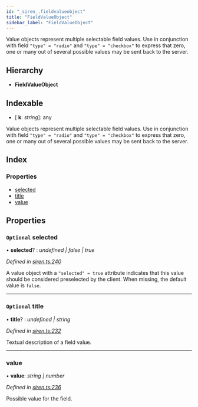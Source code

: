 ```yaml
---
id: "_siren_.fieldvalueobject"
title: "FieldValueObject"
sidebar_label: "FieldValueObject"
---
```


Value objects represent multiple selectable field values. Use in conjunction with field `"type" = "radio"` and `"type" = "checkbox"` to express that zero, one or many out of several possible values may be sent back to the server.

## Hierarchy

* **FieldValueObject**

## Indexable

* \[ **k**: *string*\]: any

Value objects represent multiple selectable field values. Use in conjunction with field `"type" = "radio"` and `"type" = "checkbox"` to express that zero, one or many out of several possible values may be sent back to the server.

## Index

### Properties

* [selected](_siren_.fieldvalueobject.md#optional-selected)
* [title](_siren_.fieldvalueobject.md#optional-title)
* [value](_siren_.fieldvalueobject.md#value)

## Properties

### `Optional` selected

• **selected**? : *undefined | false | true*

*Defined in [siren.ts:240](https://github.com/comit-network/comit-js-sdk/blob/68ef370/src/siren.ts#L240)*

A value object with a `"selected" = true` attribute indicates that this value should be considered preselected by the client. When missing, the default value is `false`.

___

### `Optional` title

• **title**? : *undefined | string*

*Defined in [siren.ts:232](https://github.com/comit-network/comit-js-sdk/blob/68ef370/src/siren.ts#L232)*

Textual description of a field value.

___

###  value

• **value**: *string | number*

*Defined in [siren.ts:236](https://github.com/comit-network/comit-js-sdk/blob/68ef370/src/siren.ts#L236)*

Possible value for the field.
